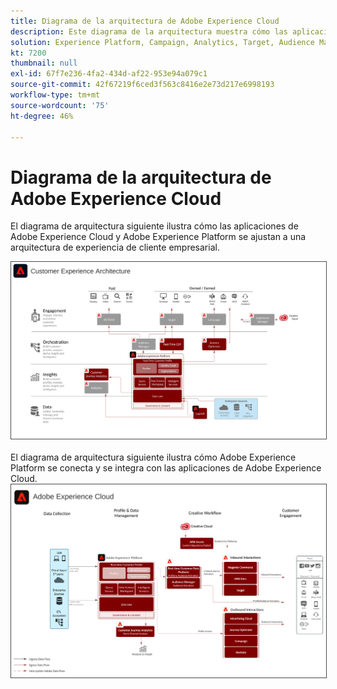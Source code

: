 ```yaml
---
title: Diagrama de la arquitectura de Adobe Experience Cloud
description: Este diagrama de la arquitectura muestra cómo las aplicaciones y los servicios de aplicaciones de Adobe Experience Cloud, y Adobe Experience Platform encajan en una arquitectura de marketing empresarial.
solution: Experience Platform, Campaign, Analytics, Target, Audience Manager, Magento, Marketo, Advertising Cloud, Experience Manager Sites, Experience Manager Assets, Data Collection, Customer Journey Analytics, Journey Orchestration, Offer Decisioning, Real-time Customer Data Platform
kt: 7200
thumbnail: null
exl-id: 67f7e236-4fa2-434d-af22-953e94a079c1
source-git-commit: 42f67219f6ced3f563c8416e2e73d217e6998193
workflow-type: tm+mt
source-wordcount: '75'
ht-degree: 46%

---
```


# Diagrama de la arquitectura de Adobe Experience Cloud

El diagrama de arquitectura siguiente ilustra cómo las aplicaciones de Adobe Experience Cloud y Adobe Experience Platform se ajustan a una arquitectura de experiencia de cliente empresarial.

<img src="assets/aec_experience_architecture.svg" alt="Experience Cloud" style="border:1px solid #4a4a4a" />
<br>
<br>
El diagrama de arquitectura siguiente ilustra cómo Adobe Experience Platform se conecta y se integra con las aplicaciones de Adobe Experience Cloud.

<img src="assets/experience_cloud.svg" alt="Experience Cloud" style="border:1px solid #4a4a4a" />

